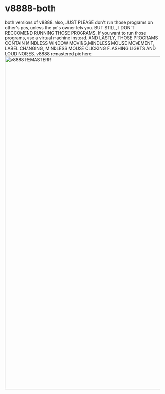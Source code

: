 # v8888-both
both versions of v8888.
also, JUST PLEASE don't run those programs on other's pcs, unless the pc's owner lets you. BUT STILL, I DON'T RECCOMEND RUNNING THOSE PROGRAMS. If you want to run those programs, use a virtual machine instead. AND LASTLY, THOSE PROGRAMS CONTAIN MINDLESS WINDOW MOVING,MINDLESS MOUSE MOVEMENT, LABEL CHANGING, MINDLESS MOUSE CLICKING FLASHING LIGHTS AND LOUD NOISES.
v8888 remastered pic here:
<img width="1920" height="1080" alt="v8888 REMASTERR" src="https://github.com/user-attachments/assets/1975c46d-76e8-471d-a890-915800bc698c" />
